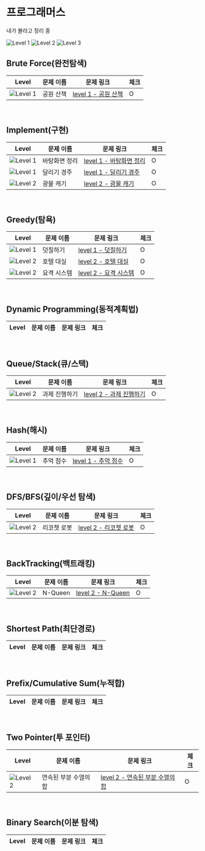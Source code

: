 # 프로그래머스

내가 볼라고 정리 중
<br/>

![Level 1](https://img.shields.io/badge/Level-1-lightgray?style=flat) ![Level 2](https://img.shields.io/badge/Level-2-silver?style=flat) ![Level 3](https://img.shields.io/badge/Level-3-darkgrey?style=flat)
<br/>

## Brute Force(완전탐색)

| Level                                                                 | 문제 이름 | 문제 링크                                                                               | 체크 |
| --------------------------------------------------------------------- | --------- | --------------------------------------------------------------------------------------- | ---- |
| ![Level 1](https://img.shields.io/badge/Level-1-lightgray?style=flat) | 공원 산책 | [level 1 - 공원 산책](https://school.programmers.co.kr/learn/courses/30/lessons/172928) | O    |

<br/>

## Implement(구현)

| Level                                                                 | 문제 이름     | 문제 링크                                                                                   | 체크 |
| --------------------------------------------------------------------- | ------------- | ------------------------------------------------------------------------------------------- | ---- |
| ![Level 1](https://img.shields.io/badge/Level-1-lightgray?style=flat) | 바탕화면 정리 | [level 1 - 바탕화면 정리](https://school.programmers.co.kr/learn/courses/30/lessons/161990) | O    |
| ![Level 1](https://img.shields.io/badge/Level-1-lightgray?style=flat) | 달리기 경주   | [level 1 - 달리기 경주](https://school.programmers.co.kr/learn/courses/30/lessons/178871)   | O    |
| ![Level 2](https://img.shields.io/badge/Level-2-silver?style=flat)    | 광물 캐기     | [level 2 - 광물 캐기](https://school.programmers.co.kr/learn/courses/30/lessons/172927)     | O    |

<br/>

## Greedy(탐욕)

| Level                                                                 | 문제 이름   | 문제 링크                                                                                 | 체크 |
| --------------------------------------------------------------------- | ----------- | ----------------------------------------------------------------------------------------- | ---- |
| ![Level 1](https://img.shields.io/badge/Level-1-lightgray?style=flat) | 덧칠하기    | [level 1 - 덧칠하기](https://school.programmers.co.kr/learn/courses/30/lessons/161989)    | O    |
| ![Level 2](https://img.shields.io/badge/Level-1-lightgray?style=flat) | 호텔 대실   | [level 2 - 호텔 대실](https://school.programmers.co.kr/learn/courses/30/lessons/155651)   | O    |
| ![Level 2](https://img.shields.io/badge/Level-1-lightgray?style=flat) | 요격 시스템 | [level 2 - 요격 시스템](https://school.programmers.co.kr/learn/courses/30/lessons/181188) | O    |

<br/>

## Dynamic Programming(동적계획법)

| Level | 문제 이름 | 문제 링크 | 체크 |
| ----- | --------- | --------- | ---- |

<br/>

## Queue/Stack(큐/스택)

| Level                                                              | 문제 이름     | 문제 링크                                                                                   | 체크 |
| ------------------------------------------------------------------ | ------------- | ------------------------------------------------------------------------------------------- | ---- |
| ![Level 2](https://img.shields.io/badge/Level-2-silver?style=flat) | 과제 진행하기 | [level 2 - 과제 진행하기](https://school.programmers.co.kr/learn/courses/30/lessons/176962) | O    |

<br/>

## Hash(해시)

| Level                                                                 | 문제 이름 | 문제 링크                                                                               | 체크 |
| --------------------------------------------------------------------- | --------- | --------------------------------------------------------------------------------------- | ---- |
| ![Level 1](https://img.shields.io/badge/Level-1-lightgray?style=flat) | 추억 점수 | [level 1 - 추억 점수](https://school.programmers.co.kr/learn/courses/30/lessons/176963) | O    |

<br/>

## DFS/BFS(깊이/우선 탐색)

| Level                                                              | 문제 이름   | 문제 링크                                                                                 | 체크 |
| ------------------------------------------------------------------ | ----------- | ----------------------------------------------------------------------------------------- | ---- |
| ![Level 2](https://img.shields.io/badge/Level-2-silver?style=flat) | 리코쳇 로봇 | [level 2 - 리코쳇 로봇](https://school.programmers.co.kr/learn/courses/30/lessons/169199) | O    |

<br/>

## BackTracking(백트래킹)

| Level                                                              | 문제 이름 | 문제 링크                                                                            | 체크 |
| ------------------------------------------------------------------ | --------- | ------------------------------------------------------------------------------------ | ---- |
| ![Level 2](https://img.shields.io/badge/Level-2-silver?style=flat) | N-Queen   | [level 2 - N-Queen](https://school.programmers.co.kr/learn/courses/30/lessons/12952) | O    |

<br/>

## Shortest Path(최단경로)

| Level | 문제 이름 | 문제 링크 | 체크 |
| ----- | --------- | --------- | ---- |

<br/>

## Prefix/Cumulative Sum(누적합)

| Level | 문제 이름 | 문제 링크 | 체크 |
| ----- | --------- | --------- | ---- |

<br/>

## Two Pointer(투 포인터)

| Level                                                                 | 문제 이름             | 문제 링크                                                                                           | 체크 |
| --------------------------------------------------------------------- | --------------------- | --------------------------------------------------------------------------------------------------- | ---- |
| ![Level 2](https://img.shields.io/badge/Level-1-lightgray?style=flat) | 연속된 부분 수열의 합 | [level 2 - 연속된 부분 수열의 합](https://school.programmers.co.kr/learn/courses/30/lessons/178870) | O    |

<br/>

## Binary Search(이분 탐색)

| Level | 문제 이름 | 문제 링크 | 체크 |
| ----- | --------- | --------- | ---- |

<br/>
